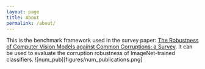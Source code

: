 ```yaml
---
layout: page
title: About
permalink: /about/
---
```

This is the benchmark framework used in the survey paper: [The Robustness of Computer Vision Models against Common Corruptions: a Survey](https://arxiv.org/abs/2305.06024). It can be used to evaluate the corruption robustness of ImageNet-trained classifiers.
![num_pub][figures/num_publications.png]

